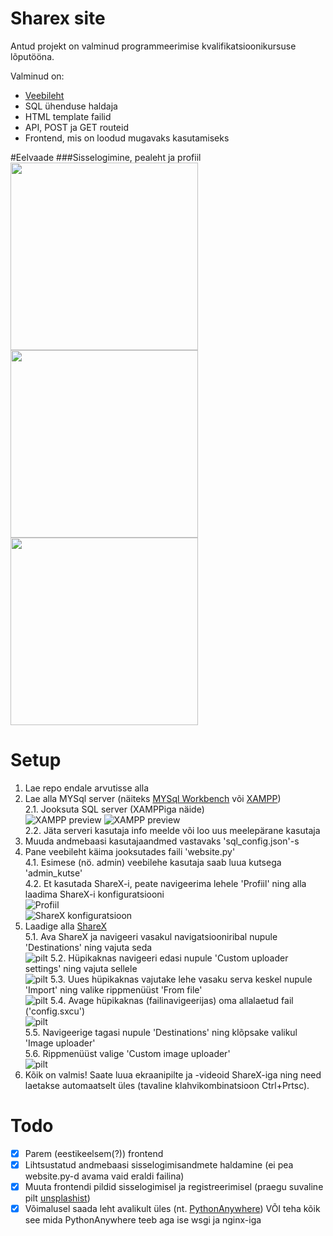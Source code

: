 # Sharex site
Antud projekt on valminud programmeerimise kvalifikatsioonikursuse lõputööna.  
  
Valminud on:
* [Veebileht](https://wxcoy.cc)
* SQL ühenduse haldaja
* HTML template failid
* API, POST ja GET routeid
* Frontend, mis on loodud mugavaks kasutamiseks 

#Eelvaade
###Sisselogimine, pealeht ja profiil
<img src="https://i.imgur.com/oUdn679.png"  height="300">
<img src="https://i.imgur.com/yn367lL.png"  height="300">
<img src="https://i.imgur.com/240MVd8.png"  height="300">

# Setup
1. Lae repo endale arvutisse alla
2. Lae alla MYSql server (näiteks [MYSql Workbench](https://www.mysql.com/products/workbench/) või [XAMPP](https://www.apachefriends.org/download.html))  
2.1. Jooksuta SQL server (XAMPPiga näide)  
![XAMPP preview](https://wxcoy.cc/fail/9a1db3d6-1c28-4c33-88e3-c70215474cbb)
![XAMPP preview](https://wxcoy.cc/fail/f6062a04-70ff-4383-a007-3a57aadbb3cb)  
2.2. Jäta serveri kasutaja info meelde või loo uus meelepärane kasutaja
3. Muuda andmebaasi kasutajaandmed vastavaks 'sql_config.json'-s  
4. Pane veebileht käima jooksutades faili 'website.py'  
4.1. Esimese (nö. admin) veebilehe kasutaja saab luua kutsega 'admin_kutse'   
4.2. Et kasutada ShareX-i, peate navigeerima lehele 'Profiil' ning alla laadima ShareX-i konfiguratsiooni  
![Profiil](https://wxcoy.cc/fail/83f68c84-41bf-4f89-8d8e-f7019b57d6f5)  
![ShareX konfiguratsioon](https://wxcoy.cc/fail/6eb779eb-f593-484a-9fa8-582869d78cb6)
5. Laadige alla [ShareX](https://getsharex.com/downloads)  
5.1. Ava ShareX ja navigeeri vasakul navigatsiooniribal nupule 'Destinations' ning vajuta seda  
![pilt](https://i.imgur.com/4QxbNKD.png)
5.2. Hüpikaknas navigeeri edasi nupule 'Custom uploader settings' ning vajuta sellele  
![pilt](https://i.imgur.com/A6Umvcg.png)
5.3. Uues hüpikaknas vajutake lehe vasaku serva keskel nupule 'Import' ning valike rippmenüüst 'From file'  
![pilt](https://i.imgur.com/UoFXQup.png)
5.4. Avage hüpikaknas (failinavigeerijas) oma allalaetud fail ('config.sxcu')  
![pilt](https://i.imgur.com/lIJkjGx.png)  
5.5. Navigeerige tagasi nupule 'Destinations' ning klõpsake valikul 'Image uploader'  
5.6. Rippmenüüst valige 'Custom image uploader'  
![pilt](https://i.imgur.com/Gywhueg.png)
6. Kõik on valmis! Saate luua ekraanipilte ja -videoid ShareX-iga ning need laetakse automaatselt üles (tavaline klahvikombinatsioon Ctrl+Prtsc).

# Todo
- [x] Parem (eestikeelsem(?)) frontend
- [x] Lihtsustatud andmebaasi sisselogimisandmete haldamine (ei pea website.py-d avama vaid eraldi failina)
- [x] Muuta frontendi pildid sisselogimisel ja registreerimisel (praegu suvaline pilt [unsplashist](https://source.unsplash.com/featured/500x500))
- [x] Võimalusel saada leht avalikult üles (nt. [PythonAnywhere](https://help.pythonanywhere.com/pages/Flask/)) VÕI teha kõik see mida PythonAnywhere teeb aga ise wsgi ja nginx-iga